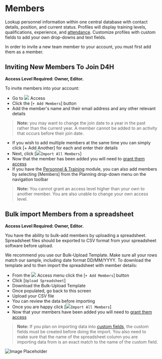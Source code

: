 # Members

Lookup personnel information within one central database with contact details, position, and current status. Profiles will display training levels, qualifications, experience, and [attendance](https://support.d4h.org/d4h-incident-reporting/members-attendance). Customize profiles with custom fields to add your own drop-downs and text fields.  
  
In order to invite a new team member to your account, you must first add them as a member.  


## Inviting New Members To Join D4H 

**Access Level Required: Owner, Editor.**  
  
To invite members into your account:  
  


* Go to ![](https://support.d4h.org/desk/file/10285715/image.png) Access 
* Click the \[`+ Add Members`\] button 
* Add the member's name and their email address and any other relevant details 

> **Note:** you may want to change the join date to a year in the past rather than the current year. A member cannot be added to an activity that occurs before their join date.

* If you wish to add multiple members at the same time you can simply click \[+ Add Another\] for each and enter their details 
* Next, click \[![](https://support.d4h.org/desk/file/10285471/image.png)`Import All Members`\] 
* Now that the member has been added you will need to [grant them access](granting-access-to-members.md) 
* If you have the [Personnel & Training](../getting-started.md) module, you can also add members by selecting \[Members\] from the Planning drop-down menu on the navigation toolbar 

> **Note:** You cannot grant an access level higher than your own to another member. You are also unable to change your own access level.

## Bulk import Members from a spreadsheet 

**Access Level Required: Owner, Editor.**  
  
You have the ability to bulk-add members by uploading a spreadsheet. Spreadsheet files should be exported to CSV format from your spreadsheet software before upload.  
  
We recommend you use our Bulk-Upload Template. Make sure all your rows match our sample, including date format DD/MM/YYYY. To download the template and to then import the spreadsheet with member details:  
  


* From the ![](https://support.d4h.org/desk/file/10285715/image.png) Access menu click the \[`+ Add Members`\] button 
* Click \[`Upload Spreadsheet`\] 
* Download the Bulk-Upload Template 
* Once populated, go back to this screen 
* Upload your CSV file 
* You can review the data before importing 
* Once you are happy click \[![](https://support.d4h.org/desk/file/10285471/image.png)`Import All Members`\] 
* Now that your members have been added you will need to [grant them access](granting-access-to-members.md) 

> **Note:** If you plan on importing data into [custom fields](https://support.d4h.org/custom-fields3/custom-fields2), the custom fields must be created before doing the import. You also need to make sure that the name of the spreadsheet column you are importing data from is an exact match to the name of the custom field.

![Image Placeholder](https://support.d4h.org/desk/file/10315464/2020-07-16%20at%2011.32.gif)

